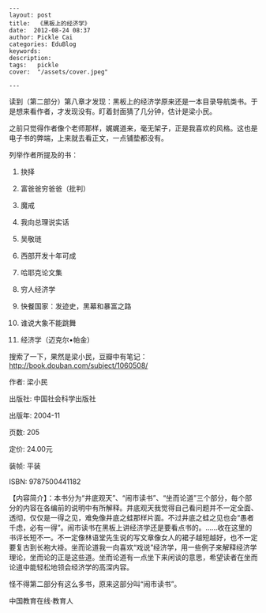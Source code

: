 
    ---
    layout: post  
    title:  《黑板上的经济学》  
    date:  2012-08-24 08:37  
    author: Pickle Cai  
    categories: EduBlog  
    keywords: 
    description:   
    tags:	pickle   
    cover:  "/assets/cover.jpeg"  

    ---  
    
读到（第二部分）第八章才发现：黑板上的经济学原来还是一本目录导航类书。于是想来看作者，才发现没有。盯着封面猜了几分钟，估计是梁小民。

之前只觉得作者像个老师那样，娓娓道来，毫无架子，正是我喜欢的风格。这也是电子书的弊端，上来就去看正文，一点铺垫都没有。

列举作者所提及的书：



1. 抉择

2. 富爸爸穷爸爸（批判）

3. 魔戒

4. 我向总理说实话

5. 吴敬琏

6. 西部开发十年可成

7. 哈耶克论文集

8. 穷人经济学

9. 快餐国家：发迹史，黑幕和暴富之路

10. 谁说大象不能跳舞

11. 经济学（迈克尔•帕金）





搜索了一下，果然是梁小民，豆瓣中有笔记：http://book.douban.com/subject/1060508/





作者: 梁小民

出版社: 中国社会科学出版社

出版年: 2004-11

页数: 205

定价: 24.00元

装帧: 平装

ISBN: 9787500441182



【内容简介】：本书分为“井底观天”、“闹市读书”、“坐而论道”三个部分，每个部分的内容在各编前的说明中有所解释。井底观天我觉得自己看问题并不一定全面、透彻，仅仅是一得之见，难免像井底之蛙那样片面。不过井底之蛙之见也会“愚者千虑，必有一得”。闹市读书在黑板上讲经济学还是要看点书的。……收在这里的书评长短不一。不一定像林语堂先生说的写文章像女人的裙子越短越好，也不一定要复古到长袍大褂。坐而论道我一向喜欢“戏说”经济学，用一些例子来解释经济学理论，坐而论的正是这些道。坐而论道有一点坐下来闲谈的意思，希望读者在坐而论道中能轻松地领会经济学的高深内容。





怪不得第二部分有这么多书，原来这部分叫“闹市读书”。										

		    
 中国教育在线·教育人


